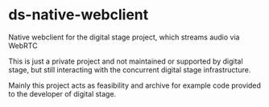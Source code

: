 # ds-native-webclient

Native webclient for the digital stage project, which streams audio via WebRTC

This is just a private project and not maintained or supported by digital stage, but still interacting with the
concurrent digital stage infrastructure.

Mainly this project acts as feasibility and archive for example code provided to the developer of digital stage.
